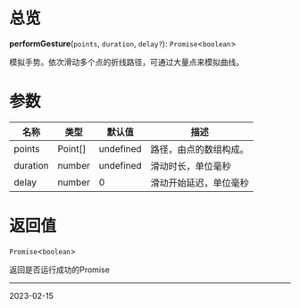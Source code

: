 # 总览

**performGesture**(`points`, `duration`, `delay?`): `Promise`<`boolean`>

模拟手势。依次滑动多个点的折线路径，可通过大量点来模拟曲线。

# 参数

| 名称     | 类型    | 默认值    | 描述                   |
| -------- | ------- | --------- | ---------------------- |
| points   | Point[] | undefined | 路径，由点的数组构成。 |
| duration | number  | undefined | 滑动时长，单位毫秒     |
| delay    | number  | 0         | 滑动开始延迟，单位毫秒 | 

# 返回值

`Promise`<`boolean`>

返回是否运行成功的Promise

---
2023-02-15
